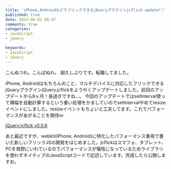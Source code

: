 ```yaml
---
title: 'iPhone,AndroidなどでフリックできるjQueryプラグインjcflick update!!'
published: true
date: 2012-06-01 00:47
comments: true
categories:
- JavaScript
- jQuery

keywords:
- JavaScript
- jQuery
---
```

こんぬつわ。こんばぬわ。
超久しぶりです。転職してました。

iPhone, Androidはもちろんのこと、マルチデバイスに対応したフリックできるjQueryプラグインjQuery.jcflickをようやくアップデートしました。前回のアップデートから8ヶ月！長過ぎですね…。
今回のアップデートではsetInterval使って横幅を自動計算するという重い処理をかましていのでsetIntervalやめてresizeイベントにしました。resizeイベントもちょいと工夫してます。これでパフォーマンスがあがることを期待ｗ

[jQuery.jcflick v0.0.6](http://tpl.funnythingz.com/js/jcflick/ "jQuery.jcflick v0.0.6")

あと最近ですが、webkit(iPhone, Android)に特化したパフォーマンス重視で書いた新しいフリックJSの開発をはじめました。jcflickはスマフォ、タブレット、PCを視野にいれているのでパフォーマンスが犠牲になっているためライブラリを使わずネイティブのJavaScriptコードで記述しています。完成したら公開しますお。